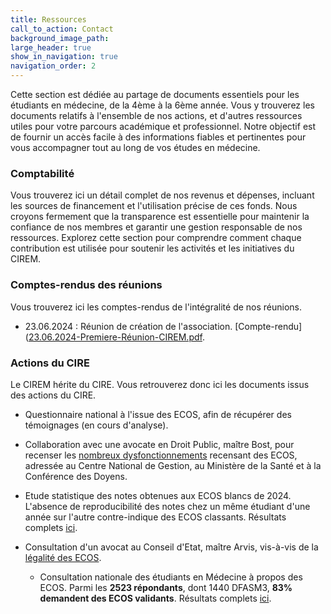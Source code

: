 ```yaml
---
title: Ressources
call_to_action: Contact
background_image_path:
large_header: true
show_in_navigation: true
navigation_order: 2
---
```


Cette section est dédiée au partage de documents essentiels pour les étudiants en médecine, de la 4ème à la 6ème année. Vous y trouverez les documents relatifs à l'ensemble de nos actions, et d'autres ressources utiles pour votre parcours académique et professionnel. Notre objectif est de fournir un accès facile à des informations fiables et pertinentes pour vous accompagner tout au long de vos études en médecine.

### Comptabilité

Vous trouverez ici un détail complet de nos revenus et dépenses, incluant les sources de financement et l'utilisation précise de ces fonds. Nous croyons fermement que la transparence est essentielle pour maintenir la confiance de nos membres et garantir une gestion responsable de nos ressources. Explorez cette section pour comprendre comment chaque contribution est utilisée pour soutenir les activités et les initiatives du CIREM.

### Comptes-rendus des réunions

Vous trouverez ici les comptes-rendus de l'intégralité de nos réunions.

- 23.06.2024 : Réunion de création de l'association. [Compte-rendu]([23.06.2024-Premiere-Réunion-CIREM.pdf](https://github.com/ciremwebsite/ciremwebsite.github.io/blob/main/ressources/reunions/23.06.2024-Premiere-Re%CC%81union-CIREM.pdf).

### Actions du CIRE

Le CIREM hérite du CIRE. Vous retrouverez donc ici les documents issus des actions du CIRE.

- Questionnaire national à l'issue des ECOS, afin de récupérer des témoignages (en cours d'analyse).
  
- Collaboration avec une avocate en Droit Public, maître Bost, pour recenser les  [nombreux dysfonctionnements](https://bendjelal.github.io/associatif/CIREM/courrier_maitre_bost.pdf) recensant des ECOS, adressée au Centre National de Gestion, au Ministère de la Santé et à la Conférence des Doyens.

- Etude statistique des notes obtenues aux ECOS blancs de 2024. L'absence de reproducibilité des notes chez un même étudiant d'une année sur l'autre contre-indique des ECOS classants. Résultats complets [ici](https://bendjelal.github.io/associatif/CIREM/notes_ecos_blancs_mars_2024.pdf).

- Consultation d'un avocat au Conseil d'Etat, maître Arvis, vis-à-vis de la [légalité des ECOS](https://bendjelal.github.io/associatif/CIREM/consultation_arvis_avocat.pdf).

  - Consultation nationale des étudiants en Médecine à propos des ECOS. Parmi les **2523 répondants**, dont 1440 DFASM3, **83% demandent des ECOS validants**. Résultats complets [ici](https://bendjelal.github.io/associatif/CIREM/sondage_cire_resultat.png).

